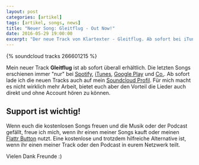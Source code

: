 ```yaml
---
layout: post
categories: [artikel]
tags: [artikel, songs, news]
title: "Neuer Song: Gleitflug - Out Now!"
date: 2016-05-29 19:00:00
excerpt: "Der neue Track von Klartexter - Gleitflug. Ab sofort bei iTunes, Spotify, Soundcloud und Co. erhältlich."
---
```


{% soundcloud tracks 266601215 %}

Mein neuer Track **Gleitflug** ist ab sofort überall erhältlich. Die letzten Songs erschienen immer "nur" bei [Spotify](https://play.spotify.com/artist/6oVNztHJaWh9WgyZVMOO4w?play=true&utm_source=open.spotify.com&utm_medium=open), [iTunes](https://itunes.apple.com/de/album/technik-phoniks-feat.-captain/id1087906453), [Google Play](https://play.google.com/store/search?q=klartexter&c=music) und [Co.](https://www.amazon.de/s/ref=nb_sb_noss_1?__mk_de_DE=%C3%85M%C3%85%C5%BD%C3%95%C3%91&url=search-alias%3Daps&field-keywords=klartexter).
Ab sofort lade ich die neuen Tracks auch auf mein [Soundcloud Profil](https://soundcloud.com/klartexter). Für mich macht es nicht wirklich mehr Arbeit, bietet euch aber den Vorteil die Lieder auch direkt und ohne Account hören zu können.

## Support ist wichtig!

Wenn euch die kostenlosen Songs freuen und die Musik oder der Podcast gefällt, freue ich mich, wenn ihr einen meiner Songs kauft oder meinen [Flattr Button](https://flattr.com/submit/auto?uid=dyscribe&url=http%3A%2F%2Faethermonolog.de) nutzt. Eine kostenlose und trotzdem hilfreiche Alternative ist, wenn ihr einen meiner Track oder den Podcast in eurem Netzwerk teilt.

Vielen Dank Freunde :)
